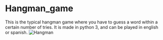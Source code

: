 # Hangman_game
This is the typical hangman game where you have to guess a word within a certain number of tries. 
It is made in python 3, and can be played in english or spanish. ![Hangman](https://imgur.com/LiEvCyv)
